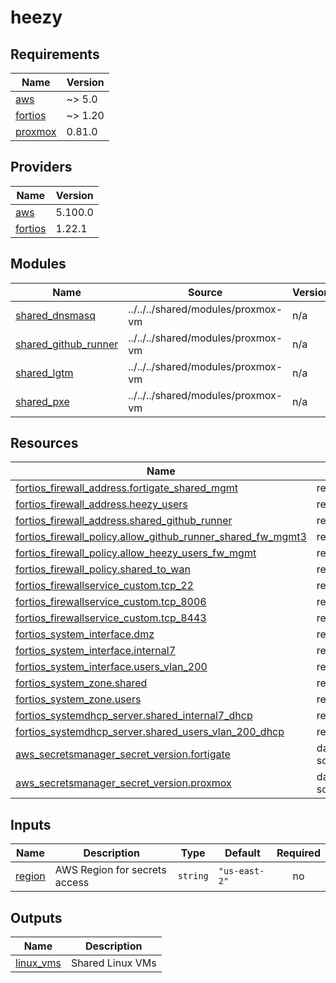 # heezy

<!-- BEGINNING OF PRE-COMMIT-TERRAFORM DOCS HOOK -->
## Requirements

| Name | Version |
|------|---------|
| <a name="requirement_aws"></a> [aws](#requirement\_aws) | ~> 5.0 |
| <a name="requirement_fortios"></a> [fortios](#requirement\_fortios) | ~> 1.20 |
| <a name="requirement_proxmox"></a> [proxmox](#requirement\_proxmox) | 0.81.0 |

## Providers

| Name | Version |
|------|---------|
| <a name="provider_aws"></a> [aws](#provider\_aws) | 5.100.0 |
| <a name="provider_fortios"></a> [fortios](#provider\_fortios) | 1.22.1 |

## Modules

| Name | Source | Version |
|------|--------|---------|
| <a name="module_shared_dnsmasq"></a> [shared\_dnsmasq](#module\_shared\_dnsmasq) | ../../../shared/modules/proxmox-vm | n/a |
| <a name="module_shared_github_runner"></a> [shared\_github\_runner](#module\_shared\_github\_runner) | ../../../shared/modules/proxmox-vm | n/a |
| <a name="module_shared_lgtm"></a> [shared\_lgtm](#module\_shared\_lgtm) | ../../../shared/modules/proxmox-vm | n/a |
| <a name="module_shared_pxe"></a> [shared\_pxe](#module\_shared\_pxe) | ../../../shared/modules/proxmox-vm | n/a |

## Resources

| Name | Type |
|------|------|
| [fortios_firewall_address.fortigate_shared_mgmt](https://registry.terraform.io/providers/fortinetdev/fortios/latest/docs/resources/firewall_address) | resource |
| [fortios_firewall_address.heezy_users](https://registry.terraform.io/providers/fortinetdev/fortios/latest/docs/resources/firewall_address) | resource |
| [fortios_firewall_address.shared_github_runner](https://registry.terraform.io/providers/fortinetdev/fortios/latest/docs/resources/firewall_address) | resource |
| [fortios_firewall_policy.allow_github_runner_shared_fw_mgmt3](https://registry.terraform.io/providers/fortinetdev/fortios/latest/docs/resources/firewall_policy) | resource |
| [fortios_firewall_policy.allow_heezy_users_fw_mgmt](https://registry.terraform.io/providers/fortinetdev/fortios/latest/docs/resources/firewall_policy) | resource |
| [fortios_firewall_policy.shared_to_wan](https://registry.terraform.io/providers/fortinetdev/fortios/latest/docs/resources/firewall_policy) | resource |
| [fortios_firewallservice_custom.tcp_22](https://registry.terraform.io/providers/fortinetdev/fortios/latest/docs/resources/firewallservice_custom) | resource |
| [fortios_firewallservice_custom.tcp_8006](https://registry.terraform.io/providers/fortinetdev/fortios/latest/docs/resources/firewallservice_custom) | resource |
| [fortios_firewallservice_custom.tcp_8443](https://registry.terraform.io/providers/fortinetdev/fortios/latest/docs/resources/firewallservice_custom) | resource |
| [fortios_system_interface.dmz](https://registry.terraform.io/providers/fortinetdev/fortios/latest/docs/resources/system_interface) | resource |
| [fortios_system_interface.internal7](https://registry.terraform.io/providers/fortinetdev/fortios/latest/docs/resources/system_interface) | resource |
| [fortios_system_interface.users_vlan_200](https://registry.terraform.io/providers/fortinetdev/fortios/latest/docs/resources/system_interface) | resource |
| [fortios_system_zone.shared](https://registry.terraform.io/providers/fortinetdev/fortios/latest/docs/resources/system_zone) | resource |
| [fortios_system_zone.users](https://registry.terraform.io/providers/fortinetdev/fortios/latest/docs/resources/system_zone) | resource |
| [fortios_systemdhcp_server.shared_internal7_dhcp](https://registry.terraform.io/providers/fortinetdev/fortios/latest/docs/resources/systemdhcp_server) | resource |
| [fortios_systemdhcp_server.shared_users_vlan_200_dhcp](https://registry.terraform.io/providers/fortinetdev/fortios/latest/docs/resources/systemdhcp_server) | resource |
| [aws_secretsmanager_secret_version.fortigate](https://registry.terraform.io/providers/hashicorp/aws/latest/docs/data-sources/secretsmanager_secret_version) | data source |
| [aws_secretsmanager_secret_version.proxmox](https://registry.terraform.io/providers/hashicorp/aws/latest/docs/data-sources/secretsmanager_secret_version) | data source |

## Inputs

| Name | Description | Type | Default | Required |
|------|-------------|------|---------|:--------:|
| <a name="input_region"></a> [region](#input\_region) | AWS Region for secrets access | `string` | `"us-east-2"` | no |

## Outputs

| Name | Description |
|------|-------------|
| <a name="output_linux_vms"></a> [linux\_vms](#output\_linux\_vms) | Shared Linux VMs |
<!-- END OF PRE-COMMIT-TERRAFORM DOCS HOOK -->
